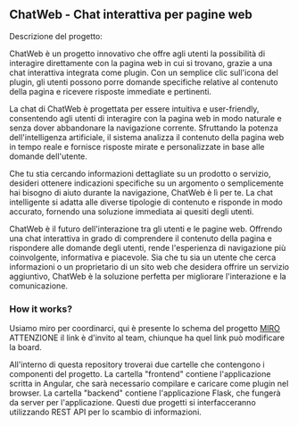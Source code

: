 ## ChatWeb - Chat interattiva per pagine web

Descrizione del progetto:

ChatWeb è un progetto innovativo che offre agli utenti la possibilità di interagire direttamente con la pagina web in
cui si trovano, grazie a una chat interattiva integrata come plugin. Con un semplice clic sull'icona del plugin, gli
utenti possono porre domande specifiche relative al contenuto della pagina e ricevere risposte immediate e pertinenti.

La chat di ChatWeb è progettata per essere intuitiva e user-friendly, consentendo agli utenti di interagire con la
pagina web in modo naturale e senza dover abbandonare la navigazione corrente. Sfruttando la potenza dell'intelligenza
artificiale, il sistema analizza il contenuto della pagina web in tempo reale e fornisce risposte mirate e
personalizzate in base alle domande dell'utente.

Che tu stia cercando informazioni dettagliate su un prodotto o servizio, desideri ottenere indicazioni specifiche su un
argomento o semplicemente hai bisogno di aiuto durante la navigazione, ChatWeb è lì per te. La chat intelligente si
adatta alle diverse tipologie di contenuto e risponde in modo accurato, fornendo una soluzione immediata ai quesiti
degli utenti.

ChatWeb è il futuro dell'interazione tra gli utenti e le pagine web. Offrendo una chat interattiva in grado di
comprendere il contenuto della pagina e rispondere alle domande degli utenti, rende l'esperienza di navigazione più
coinvolgente, informativa e piacevole. Sia che tu sia un utente che cerca informazioni o un proprietario di un sito web
che desidera offrire un servizio aggiuntivo, ChatWeb è la soluzione perfetta per migliorare l'interazione e la
comunicazione.

### How it works?

Usiamo miro per coordinarci, qui è presente lo schema del
progetto [MIRO](https://miro.com/welcomeonboard/emhaWDF6NFUxRTB2RFZPdndHS1NGU1VrYUFHYnl0TXQ2T2RiTEw3Y0ljeXN1UG5WdkRLUHN2aVpENHZMdXpqb3wzNDU4NzY0NTM2ODgzODY1MDM2fDI=?share_link_id=26744652021)
ATTENZIONE il link è d'invito al team, chiunque ha quel link può modificare la board.

All'interno di questa repository troverai due cartelle che contengono i componenti del progetto. La cartella "frontend"
contiene l'applicazione scritta in Angular, che sarà necessario compilare e caricare come plugin nel browser. La
cartella "backend" contiene l'applicazione Flask, che fungerà da server per l'applicazione. Questi due progetti si
interfacceranno utilizzando REST API per lo scambio di informazioni.
